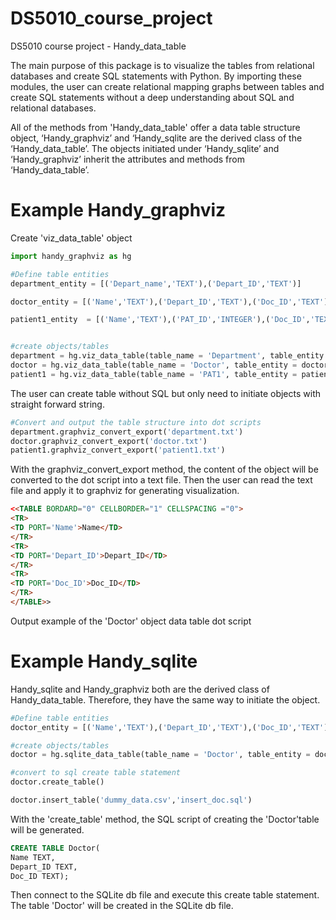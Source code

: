 # DS5010_course_project
DS5010 course project - Handy_data_table

The main purpose of this package is to visualize the tables from relational databases and create SQL statements with Python. By importing these modules, the user can create relational mapping graphs between tables and create SQL statements without a deep understanding about SQL and relational databases.

All of the methods from 'Handy_data_table' offer a data table structure object, ‘Handy_graphviz’ and ‘Handy_sqlite are the derived class of the ‘Handy_data_table’. The objects initiated under ‘Handy_sqlite’ and ‘Handy_graphviz’ inherit the attributes and methods from ‘Handy_data_table’.

# Example Handy_graphviz

Create 'viz_data_table' object

```Python 
import handy_graphviz as hg

#Define table entities
department_entity = [('Depart_name','TEXT'),('Depart_ID','TEXT')]

doctor_entity = [('Name','TEXT'),('Depart_ID','TEXT'),('Doc_ID','TEXT')]

patient1_entity  = [('Name','TEXT'),('PAT_ID','INTEGER'),('Doc_ID','TEXT')]


#create objects/tables
department = hg.viz_data_table(table_name = 'Department', table_entity = department_entity)
doctor = hg.viz_data_table(table_name = 'Doctor', table_entity = doctor_entity)
patient1 = hg.viz_data_table(table_name = 'PAT1', table_entity = patient1_entity)
```

The user can create table without SQL but only need to initiate objects with straight forward string.

```python
#Convert and output the table structure into dot scripts
department.graphviz_convert_export('department.txt')
doctor.graphviz_convert_export('doctor.txt')
patient1.graphviz_convert_export('patient1.txt')
```
With the graphviz_convert_export method, the content of the object will be converted to the dot script into a text file.
Then the user can read the text file and apply it to graphviz for generating visualization.

```html
<<TABLE BORDARD="0" CELLBORDER="1" CELLSPACING ="0">
<TR>
<TD PORT='Name'>Name</TD>
</TR>
<TR>
<TD PORT='Depart_ID'>Depart_ID</TD>
</TR>
<TR>
<TD PORT='Doc_ID'>Doc_ID</TD>
</TR>
</TABLE>>
```
Output example of the 'Doctor' object data table dot script 


# Example Handy_sqlite

Handy_sqlite and Handy_graphviz both are the derived class of Handy_data_table.
Therefore, they have the same way to initiate the object.

```python
#Define table entities
doctor_entity = [('Name','TEXT'),('Depart_ID','TEXT'),('Doc_ID','TEXT')]

#create objects/tables
doctor = hg.sqlite_data_table(table_name = 'Doctor', table_entity = doctor_entity)

#convert to sql create table statement
doctor.create_table()

doctor.insert_table('dummy_data.csv','insert_doc.sql')
```

With the 'create_table' method, the SQL script of creating the 'Doctor'table will be generated.

```SQL
CREATE TABLE Doctor(
Name TEXT,
Depart_ID TEXT,
Doc_ID TEXT);
```

Then connect to the SQLite db file and execute this create table statement.
The table 'Doctor' will be created in the SQLite db file.
